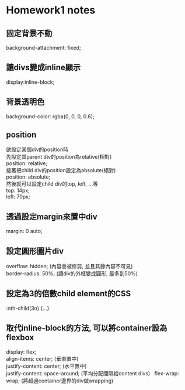 # Homework1 notes
  
## 固定背景不動
background-attachment: fixed;
  
## 讓divs變成inline顯示
display:inline-block;
  
## 背景透明色
background-color: rgba(0, 0, 0, 0.6);
  
## position
欲設定某個div的position時  
先設定其parent div的position為relative(相對)  
position: relative;  
接著把child div的position設定為absolute(絕對)  
position: absolute;  
然後就可以設定child div的top, left, ...等  
top: 14px;  
left: 70px;  
  
## 透過設定margin來置中div
margin: 0 auto;
  
## 設定圓形圖片div
overflow: hidden; (內容會被修剪, 並且其餘內容不可見)  
border-radius: 50%; (讓div的外框變成圓形, 最多到50%)  
  
## 設定為3的倍數child element的CSS
<selector>:nth-child(3n) {...}  
  
## 取代inline-block的方法, 可以將container設為flexbox
display: flex;  
align-items: center; (垂直置中)  
justify-content: center; (水平置中)  
justify-content: space-around; (平均分配間隔給content divs)  
flex-wrap: wrap; (將超過container邊界的div做wrapping)  
